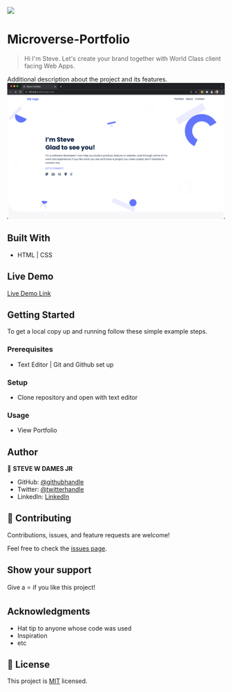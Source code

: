 ![](https://img.shields.io/badge/Microverse-blueviolet)

# Microverse-Portfolio

> Hi I'm Steve. Let's create your brand together with World Class client facing Web Apps.


Additional description about the project and its features.
![screenshot](./images/demo-pic.png)


## Built With

- HTML | CSS


## Live Demo

[Live Demo Link](https://stevewdamesjr.github.io/Microverse-Portfolio/#)


## Getting Started


To get a local copy up and running follow these simple example steps.

### Prerequisites
- Text Editor | Git and Github set up

### Setup
- Clone repository and open with text editor

### Usage
- View Portfolio 


## Author

👤 **STEVE W DAMES JR**

- GitHub: [@githubhandle](https://github.com/steveWDamesJr)
- Twitter: [@twitterhandle](https://twitter.com/Steve88312331)
- LinkedIn: [LinkedIn](https://www.linkedin.com/in/steve-w-dames-jr/)


## 🤝 Contributing

Contributions, issues, and feature requests are welcome!

Feel free to check the [issues page](../../issues/).

## Show your support

Give a ⭐️ if you like this project!

## Acknowledgments

- Hat tip to anyone whose code was used
- Inspiration
- etc

## 📝 License

This project is [MIT](./MIT.md) licensed.
